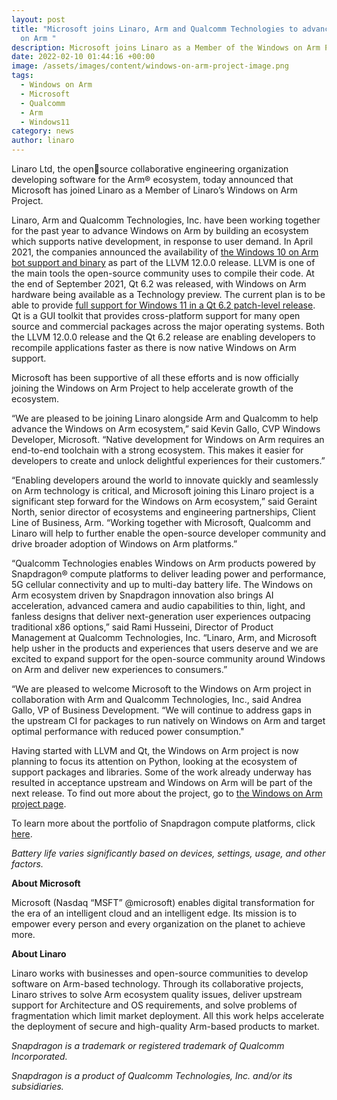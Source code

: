 ```yaml
---
layout: post
title: "Microsoft joins Linaro, Arm and Qualcomm Technologies to advance Windows
  on Arm "
description: Microsoft joins Linaro as a Member of the Windows on Arm Project.
date: 2022-02-10 01:44:16 +00:00
image: /assets/images/content/windows-on-arm-project-image.png
tags:
  - Windows on Arm
  - Microsoft
  - Qualcomm
  - Arm
  - Windows11
category: news
author: linaro
---
```

Linaro Ltd, the opensource collaborative engineering organization developing software for the Arm® ecosystem, today announced that Microsoft has joined Linaro as a Member of Linaro’s Windows on Arm Project. 

Linaro, Arm and Qualcomm Technologies, Inc. have been working together for the past year to advance Windows on Arm by building an ecosystem which supports native development, in response to user demand. In April 2021, the companies announced the availability of [the Windows 10 on Arm bot support and binary](https://www.linaro.org/news/linaro-arm-and-qualcomm-collaborate-to-enable-native-llvm-for-windows-10-on-arm/) as part of the LLVM 12.0.0 release. LLVM is one of the main tools the open-source community uses to compile their code. At the end of September 2021, Qt 6.2 was released, with Windows on Arm hardware being available as a Technology preview. The current plan is to be able to provide [full support for Windows 11 in a Qt 6.2 patch-level release](https://www.qt.io/blog/qt-6.2-lts-released). Qt is a GUI toolkit that provides cross-platform support for many open source and commercial packages across the major operating systems. Both the LLVM 12.0.0 release and the Qt 6.2 release are enabling developers to recompile applications faster as there is now native Windows on Arm support. 

Microsoft has been supportive of all these efforts and is now officially joining the Windows on Arm Project to help accelerate growth of the ecosystem. 

“We are pleased to be joining Linaro alongside Arm and Qualcomm to help advance the Windows on Arm ecosystem,” said Kevin Gallo, CVP Windows Developer, Microsoft. “Native development for Windows on Arm requires an end-to-end toolchain with a strong ecosystem. This makes it easier for developers to create and unlock delightful experiences for their customers.” 

“Enabling developers around the world to innovate quickly and seamlessly on Arm technology is critical, and Microsoft joining this Linaro project is a significant step forward for the Windows on Arm ecosystem,” said Geraint North, senior director of ecosystems and engineering partnerships, Client Line of Business, Arm. “Working together with Microsoft, Qualcomm and Linaro will help to further enable the open-source developer community and drive broader adoption of Windows on Arm platforms.” 

“Qualcomm Technologies enables Windows on Arm products powered by Snapdragon® compute platforms to deliver leading power and performance, 5G cellular connectivity and up to multi-day battery life. The Windows on Arm ecosystem driven by Snapdragon innovation also brings AI acceleration, advanced camera and audio capabilities to thin, light, and fanless designs that deliver next-generation user experiences outpacing traditional x86 options,” said Rami Husseini, Director of Product Management at Qualcomm Technologies, Inc. “Linaro, Arm, and Microsoft help usher in the products and experiences that users deserve and we are excited to expand support for the open-source community around Windows on Arm and deliver new experiences to consumers.” 

“We are pleased to welcome Microsoft to the Windows on Arm project in collaboration with Arm and Qualcomm Technologies, Inc., said Andrea Gallo, VP of Business Development. “We will continue to address gaps in the upstream CI for packages to run natively on Windows on Arm and target optimal performance with reduced power consumption." 

Having started with LLVM and Qt, the Windows on Arm project is now planning to focus its attention on Python, looking at the ecosystem of support packages and libraries. Some of the work already underway has resulted in acceptance upstream and Windows on Arm will be part of the next release. To find out more about the project, go to [the Windows on Arm project page](https://linaro.atlassian.net/wiki/spaces/WOAR/overview). 

To learn more about the portfolio of Snapdragon compute platforms, click [here](https://www.qualcomm.com/products/mobile-computing/consumer/windows). 

*Battery life varies significantly based on devices, settings, usage, and other factors.* 

**About Microsoft** 

Microsoft (Nasdaq “MSFT” @microsoft) enables digital transformation for the era of an intelligent cloud and an intelligent edge. Its mission is to empower every person and every organization on the planet to achieve more.

 **About Linaro** 

Linaro works with businesses and open-source communities to develop software on Arm-based technology. Through its collaborative projects, Linaro strives to solve Arm ecosystem quality issues, deliver upstream support for Architecture and OS requirements, and solve problems of fragmentation which limit market deployment. All this work helps accelerate the deployment of secure and high-quality Arm-based products to market. 

*Snapdragon is a trademark or registered trademark of Qualcomm Incorporated.* 

*Snapdragon is a product of Qualcomm Technologies, Inc. and/or its subsidiaries.*